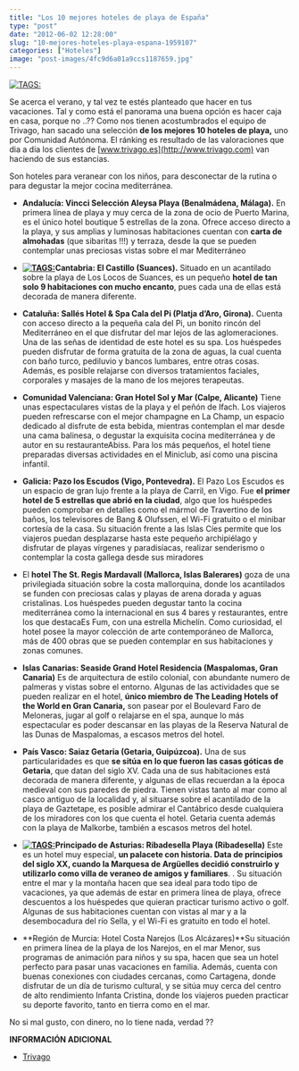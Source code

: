 ```yaml
---
title: "Los 10 mejores hoteles de playa de España"
type: "post"
date: "2012-06-02 12:28:00"
slug: "10-mejores-hoteles-playa-espana-1959107"
categories: ["Hoteles"]
image: "post-images/4fc9d6a01a9ccs1187659.jpg"
---
```


 [![ TAGS:](post-images/4fc9d6a01a9ccs1187659.jpg "piscina del hotel St. Regis (Mallorca)")](post-images/4fc9d6a01a9ccs1187659.jpg)

 Se acerca el verano, y tal vez te estés planteado que hacer en tus vacaciones. Tal y como está el panorama una buena opción es hacer caja en casa, porque no ..?? Como nos tienen acostumbrados el equipo de Trivago, han sacado una selección **de los mejores 10 hoteles de playa,** uno por Comunidad Autónoma. El ránking es resultado de las valoraciones que dia a dia los clientes de [www.trivago.es](http://www.trivago.com) van haciendo de sus estancias.

 Son hoteles para veranear con los niños, para desconectar de la rutina o para degustar la mejor cocina mediterránea.

- **Andalucía: Vincci Selección Aleysa Playa (Benalmádena, Málaga).** En primera línea de playa y muy cerca de la zona de ocio de Puerto Marina, es el único hotel boutique 5 estrellas de la zona. Ofrece acceso directo a la playa, y sus amplias y luminosas habitaciones cuentan con **carta de almohadas** (que sibaritas !!!) y terraza, desde la que se pueden contemplar unas preciosas vistas sobre el mar Mediterráneo

- **[![ TAGS:](post-images/4fc9d1c34971cs156557.jpg "habitación de El Castillo (Suances)")](post-images/4fc9d1c34971cs156557.jpg)Cantabria: El Castillo (Suances).**  Situado en un acantilado sobre la playa de Los Locos de Suances, es un pequeño **hotel de tan solo 9 habitaciones con mucho encanto**, pues cada una de ellas está decorada de manera diferente.

- **Cataluña: Sallés Hotel &amp; Spa Cala del Pi (Platja d’Aro, Girona).** Cuenta con acceso directo a la pequeña cala del Pi, un bonito rincón del Mediterráneo en el que disfrutar del mar lejos de las aglomeraciones. Una de las señas de identidad de este hotel es su spa. Los huéspedes pueden disfrutar de forma gratuita de la zona de aguas, la cual cuenta con baño turco, pediluvio y bancos lumbares, entre otras cosas. Además, es posible relajarse con diversos tratamientos faciales, corporales y masajes de la mano de los mejores terapeutas.

- **Comunidad Valenciana: Gran Hotel Sol y Mar (Calpe, Alicante)** Tiene unas espectaculares vistas de la playa y el peñón de Ifach. Los viajeros pueden refrescarse con el mejor champagne en La Champ, un espacio dedicado al disfrute de esta bebida, mientras contemplan el mar desde una cama balinesa, o degustar la exquisita cocina mediterránea y de autor en su restauranteAbiss. Para los más pequeños, el hotel tiene preparadas diversas actividades en el Miniclub, así como una piscina infantil.

- **Galicia: Pazo los Escudos (Vigo, Pontevedra).** El Pazo Los Escudos es un espacio de gran lujo frente a la playa de Carril, en Vigo. Fue **el primer hotel de 5 estrellas que abrió en la ciudad**, algo que los huéspedes pueden comprobar en detalles como el mármol de Travertino de los baños, los televisores de Bang &amp; Olufssen, el Wi-Fi gratuito o el minibar cortesía de la casa. Su situación frente a las Islas Cíes permite que los viajeros puedan desplazarse hasta este pequeño archipiélago y disfrutar de playas vírgenes y paradisíacas, realizar senderismo o contemplar la costa gallega desde sus miradores

- El **hotel The St. Regis Mardavall (Mallorca, Islas Balerares)** goza de una privilegiada situación sobre la costa mallorquina, donde los acantilados se funden con preciosas calas y playas de arena dorada y aguas cristalinas. Los huéspedes pueden degustar tanto la cocina mediterránea como la internacional en sus 4 bares y restaurantes, entre los que destacaEs Fum, con una estrella Michelín. Como curiosidad, el hotel posee la mayor colección de arte contemporáneo de Mallorca, más de 400 obras que se pueden contemplar en sus habitaciones y zonas comunes.

- **Islas Canarias: Seaside Grand Hotel Residencia (Maspalomas, Gran Canaria)** Es de arquitectura de estilo colonial, con abundante numero de palmeras y vistas sobre el entorno. Algunas de las actividades que se pueden realizar en el hotel, **único miembro de The Leading Hotels of the World en Gran Canaria,** son pasear por el Boulevard Faro de Meloneras, jugar al golf o relajarse en el spa, aunque lo más espectacular es poder descansar en las playas de la Reserva Natural de las Dunas de Maspalomas, a escasos metros del hotel.

- **País Vasco: Saiaz Getaria (Getaria, Guipúzcoa).** Una de sus particularidades es que **se sitúa en lo que fueron las casas góticas de Getaria**, que datan del siglo XV. Cada una de sus habitaciones está decorada de manera diferente, y algunas de ellas recuerdan a la época medieval con sus paredes de piedra. Tienen vistas tanto al mar como al casco antiguo de la localidad y, al situarse sobre el acantilado de la playa de Gaztetape, es posible admirar el Cantábrico desde cualquiera de los miradores con los que cuenta el hotel. Getaria cuenta además con la playa de Malkorbe, también a escasos metros del hotel.

- **[![ TAGS:](post-images/4fc9da2e370a9s5254327.jpg "panoramica de Ribadesella")](post-images/4fc9da2e370a9s5254327.jpg)Principado de Asturias: Ribadesella Playa (Ribadesella)** Este es un hotel muy especial, **un palacete con historia. Data de principios del siglo XX, cuando la Marquesa de Argüelles decidió construirlo y utilizarlo como villa de veraneo de amigos y familiares**. . Su situación entre el mar y la montaña hacen que sea ideal para todo tipo de vacaciones, ya que además de estar en primera línea de playa, ofrece descuentos a los huéspedes que quieran practicar turismo activo o golf. Algunas de sus habitaciones cuentan con vistas al mar y a la desembocadura del río Sella, y el Wi-Fi es gratuito en todo el hotel.

- **Región de Murcia: Hotel Costa Narejos (Los Alcázares)**Su situación en primera línea de la playa de los Narejos, en el mar Menor, sus programas de animación para niños y su spa, hacen que sea un hotel perfecto para pasar unas vacaciones en familia. Además, cuenta con buenas conexiones con ciudades cercanas, como Cartagena, donde disfrutar de un día de turismo cultural, y se sitúa muy cerca del centro de alto rendimiento Infanta Cristina, donde los viajeros pueden practicar su deporte favorito, tanto en tierra como en el mar.

 No si mal gusto, con dinero, no lo tiene nada, verdad ??

 **INFORMACIÓN ADICIONAL**

- [Trivago](http://www.trivago.es)
